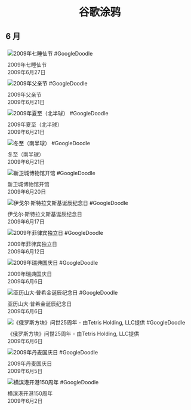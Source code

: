 
<h1 align="center"> 谷歌涂鸦 </h1>




## 6 月

<div class="image">


<img src="https:https://lh3.googleusercontent.com/qOsaR7NyxE-Mpw-dURd4J7SJznuQraVe7w5ESTxycDHwj061lTt7mIlaPawD0UAki96v1rRhsdD3t56KGSiKisCLAhYL5Zu7NST4QX8O=s660" alt="2009年七睡仙节 #GoogleDoodle" style="margin: 5px"/>
<div class="info" style="font-size: 14px; color:#333333; margin:5px"><div class="title">2009年七睡仙节</div><div class="date">2009年6月27日</div></div>

<img src="https:https://lh3.googleusercontent.com/lErqCENje63MCWrFjQtBuUs87EEuJp3rI2rZ_nYr3ZI1L5ps2sQTGgfR6YPTEsgDlZSbbro7cogfVmJfXqjOV9MOPXaS3f7leC4uREwT=s660" alt="2009年父亲节 #GoogleDoodle" style="margin: 5px"/>
<div class="info" style="font-size: 14px; color:#333333; margin:5px"><div class="title">2009年父亲节</div><div class="date">2009年6月21日</div></div>

<img src="https://www.google.com/logos/2009/firstdaysummer09-il.gif" alt="2009年夏至（北半球） #GoogleDoodle" style="margin: 5px"/>
<div class="info" style="font-size: 14px; color:#333333; margin:5px"><div class="title">2009年夏至（北半球）</div><div class="date">2009年6月21日</div></div>

<img src="https:https://lh3.googleusercontent.com/cGnlWLOigdJ0xyWvb8HEDn7KyZcLmikQJrsoMSy8gpzXyIR_QKBhsrItUzKBdCwN7j8KbYLkvRemE1SmIpgTiPWRgjNLFfbOPH_xi5BN=s660" alt="冬至（南半球） #GoogleDoodle" style="margin: 5px"/>
<div class="info" style="font-size: 14px; color:#333333; margin:5px"><div class="title">冬至（南半球）</div><div class="date">2009年6月21日</div></div>

<img src="https:https://lh3.googleusercontent.com/fGIKC1gXG3CReX7viVNipKlG95px6ncMGAlcmmYNJDAQ-res_GBAiGLIFrSL4nfb4y2yYuIX4UjnltbC6VKC23_8vRJYRlB4lVlaT7U=s660" alt="新卫城博物馆开馆 #GoogleDoodle" style="margin: 5px"/>
<div class="info" style="font-size: 14px; color:#333333; margin:5px"><div class="title">新卫城博物馆开馆</div><div class="date">2009年6月20日</div></div>

<img src="https:https://lh3.googleusercontent.com/qxBSkr_2djctmDoLHhjghOOkuBzhAMtK3EM4wg11a4by_zRHEp6P3u3L4Q-T2ByAJ_PvtJl5qKGYNENoIJo6cXqVISXssk90oczLqGZ0=s660" alt="伊戈尔·斯特拉文斯基诞辰纪念日 #GoogleDoodle" style="margin: 5px"/>
<div class="info" style="font-size: 14px; color:#333333; margin:5px"><div class="title">伊戈尔·斯特拉文斯基诞辰纪念日</div><div class="date">2009年6月17日</div></div>

<img src="https:https://lh3.googleusercontent.com/uy18pFoZQes-vGSLZbTihMuDukkI0wbNb8JiLdC0iArApub3UYeN_Mq15mJpnOCvviYbAhWeomFPeqfd2ng9JBxFnnqLojT-ULoNCXw=s660" alt="2009年菲律宾独立日 #GoogleDoodle" style="margin: 5px"/>
<div class="info" style="font-size: 14px; color:#333333; margin:5px"><div class="title">2009年菲律宾独立日</div><div class="date">2009年6月12日</div></div>

<img src="https://www.google.com/logos/2009/sweden09.gif" alt="2009年瑞典国庆日 #GoogleDoodle" style="margin: 5px"/>
<div class="info" style="font-size: 14px; color:#333333; margin:5px"><div class="title">2009年瑞典国庆日</div><div class="date">2009年6月6日</div></div>

<img src="https:https://lh3.googleusercontent.com/xjT6mlvty7iPxNEJkXfaZlA35LI_irbRYus0yMccZDBz2gGzHRvqNXJ-mzOOf_N8ZMYAa2mQXKFzxAG66ZF-NTysffUlUJ_3tc1K1e0XVQ=s660" alt="亚历山大·普希金诞辰纪念日 #GoogleDoodle" style="margin: 5px"/>
<div class="info" style="font-size: 14px; color:#333333; margin:5px"><div class="title">亚历山大·普希金诞辰纪念日</div><div class="date">2009年6月6日</div></div>

<img src="https:https://lh3.googleusercontent.com/cVUkwRCa_jB59KVoyrx-qOlJTYiHxIaY9Oqr3IXAXTVbeLqG9amtNBOfFmS0PmQ4gTOjiyCk7lKrERthQ7d_euOZW2JBGGKT21nTTzdbpA=s660" alt="《俄罗斯方块》问世25周年 - 由Tetris Holding, LLC提供 #GoogleDoodle" style="margin: 5px"/>
<div class="info" style="font-size: 14px; color:#333333; margin:5px"><div class="title">《俄罗斯方块》问世25周年 - 由Tetris Holding, LLC提供</div><div class="date">2009年6月6日</div></div>

<img src="https:https://lh3.googleusercontent.com/lCATV_3sUdiQs9BuusUcBZSBLVf1YlFq-lwM0hEc4HNL6TqHFx2v149cJCrocuRKuWoKFCf5rlrBPqADEryvK_1AEAnaBL4azZjwVUPGkw=s660" alt="2009年丹麦国庆日 #GoogleDoodle" style="margin: 5px"/>
<div class="info" style="font-size: 14px; color:#333333; margin:5px"><div class="title">2009年丹麦国庆日</div><div class="date">2009年6月5日</div></div>

<img src="https:https://lh3.googleusercontent.com/hK1LzlHnPuCpbBoDXy7fILl1lKSMk-J6TXlN_A72rYZCMjw8q7AnwHPN_Es5YWSY-_zTAmpHDmBklsZ7WWt9fac0990HOKrw2kU8ZFQ=s660" alt="横滨港开港150周年 #GoogleDoodle" style="margin: 5px"/>
<div class="info" style="font-size: 14px; color:#333333; margin:5px"><div class="title">横滨港开港150周年</div><div class="date">2009年6月2日</div></div>

</div>








